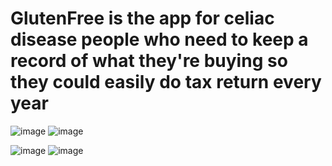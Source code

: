 # GlutenFree is the app for celiac disease people who need to keep a record of what they're buying so they could easily do tax return every year
![image](https://user-images.githubusercontent.com/77461047/147947037-073689c6-2b67-4cd4-8fc3-1b6dfce80ad1.png)
![image](https://user-images.githubusercontent.com/77461047/147947133-f73036c2-521d-4b90-bbbd-09f91d559c1d.png)

![image](https://user-images.githubusercontent.com/77461047/147947063-4a91a548-09be-428a-a600-a072a8ae8250.png)
![image](https://user-images.githubusercontent.com/77461047/147947079-08405617-fcae-4770-8eac-abc5546f7788.png)
